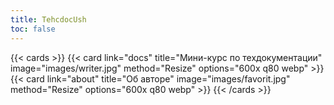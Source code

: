 ```yaml
---
title: TehcdocUsh
toc: false
---
```



{{< cards >}}
  {{< card link="docs" title="Мини-курс по техдокументации" image="images/writer.jpg" method="Resize" options="600x q80 webp" >}}
  {{< card link="about" title="Об авторе" image="images/favorit.jpg" method="Resize" options="600x q80 webp" >}}
{{< /cards >}}